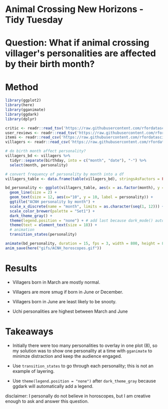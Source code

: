 # Animal Crossing New Horizons - Tidy Tuesday

# Question: What if animal crossing villager's personalities are affected by their birth month?

# Method

```R
library(ggplot2)
library(here)
library(gganimate)
library(ggdark)
library(dplyr)

critic <- readr::read_tsv('https://raw.githubusercontent.com/rfordatascience/tidytuesday/master/data/2020/2020-05-05/critic.tsv')
user_reviews <- readr::read_tsv('https://raw.githubusercontent.com/rfordatascience/tidytuesday/master/data/2020/2020-05-05/user_reviews.tsv')
items <- readr::read_csv('https://raw.githubusercontent.com/rfordatascience/tidytuesday/master/data/2020/2020-05-05/items.csv')
villagers <- readr::read_csv('https://raw.githubusercontent.com/rfordatascience/tidytuesday/master/data/2020/2020-05-05/villagers.csv')

# do birth month affect personality?
villagers_bd <- villagers %>% 
  tidyr::separate(birthday, into = c("month", "date"), "-") %>% 
  select(month, personality)

# convert frequency of personality by month into a df
villagers_table <- data.frame(table(villagers_bd), stringsAsFactors = FALSE) # cols = month, personality, freq

bd_personality <- ggplot(villagers_table, aes(x = as.factor(month), y = Freq, col = personality, group = personality)) +
  geom_line(size = 2) +
  geom_text(size = 12, aes(x="10", y = 10, label = personality)) +
  ggtitle("ACNH personality by month") +
  scale_x_discrete(name = "month", limits = as.character(seq(1, 12))) +
  scale_color_brewer(palette = "Set1") +
  dark_theme_gray() +
  theme(legend.position = "none") + # add last because dark_mode() automatically adds legend.
  theme(text = element_text(size = 18)) + 
  # animation
  transition_states(personality)

animate(bd_personality, duration = 15, fps = 3, width = 800, height = 800, renderer = gifski_renderer())
anim_save(here("gifs/ACNH_horoscopes.gif"))
```

# Results

* Villagers born in March are mostly normal.

* Villagers are more smug if born in June or December.

* Villagers born in June are least likely to be snooty.

* Uchi personalities are highest between March and June

# Takeaways

* Initially there were too many personalities to overlay in one plot (8), so my solution was to show one personality at a time with `gganimate` to minimze distraction and keep the audience engaged.

* Use `transition_states` to go through each personality; this is not an example of layering. 

* Use `theme(legend.position = "none")` after `dark_theme_gray` because ggdark will automatically add a legend.

disclaimer: I personally do not believe in horoscopes, but I am creative enough to ask and answer this question. 
